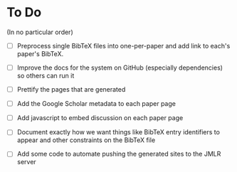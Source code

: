 # To Do

(In no particular order)

- [ ] Preprocess single BibTeX files into one-per-paper and add link to 
	  each's paper's BibTeX.

- [ ] Improve the docs for the system on GitHub (especially dependencies) 
      so others can run it

- [ ] Prettify the pages that are generated

- [ ] Add the Google Scholar metadata to each paper page

- [ ] Add javascript to embed discussion on each paper page

- [ ] Document exactly how we want things like BibTeX entry identifiers to 
      appear and other constraints on the BibTeX file

- [ ] Add some code to automate pushing the generated sites to the JMLR server

